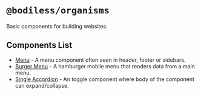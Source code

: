 # `@bodiless/organisms`

Basic components for building websites.

## Components List

- [Menu](/Components/Organisms/MainMenu.md) - A menu component often seen in header, footer or sidebars.
- [Burger Menu](/Components/Organisms/BurgerMenu.md) - A hamburger mobile menu that renders data from a main menu.
- [Single Accordion](/Components/Organisms/SingleAccordion.md) - An toggle component where body of the component can expand/collapse.
